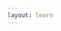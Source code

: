 ```yaml
---
layout: learn
---
```

<script type="text/javascript">
  LEARN_DMN.Navigation.markAsCompletedSection('section-data-types');
</script>

